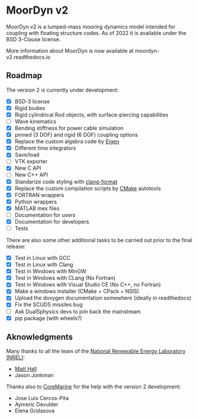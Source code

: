 MoorDyn v2
==========

MoorDyn v2 is a lumped-mass mooring dynamics model intended for coupling with
floating structure codes. As of 2022 it is available under the BSD 3-Clause
license.

More information about MoorDyn is now available at moordyn-v2.readthedocs.io

## Roadmap

The version 2 is currently under development:

 - [X] BSD-3 license
 - [X] Rigid bodies
 - [X] Rigid cylindrical Rod objects, with surface-piercing capabilities
 - [ ] Wave kinematics
 - [X] Bending stiffness for power cable simulation
 - [X] pinned (3 DOF) and rigid (6 DOF) coupling options
 - [X] Replace the custom algebra code by [Eigen](https://eigen.tuxfamily.org/index.php?title=Main_Page)
 - [X] Different time integrators
 - [X] Save/load
 - [ ] VTK exporter
 - [X] New C API
 - [ ] New C++ API
 - [X] Standarize code styling with [clang-format](https://clang.llvm.org/docs/ClangFormat.html)
 - [X] Replace the custom compilation scripts by [CMake](https://cmake.org/) autotools
 - [X] FORTRAN wrappers
 - [X] Python wrappers
 - [X] MATLAB mex files
 - [ ] Documentation for users
 - [X] Documentation for developers
 - [ ] Tests

There are also some other additional tasks to be carried out prior to the final
release:

 - [X] Test in Linux with GCC
 - [X] Test in Linux with Clang
 - [X] Test in Windows with MinGW
 - [X] Test in Windows with CLang (No Fortran)
 - [X] Test in Windows with Visual Studio CE (No C++, no Fortran)
 - [X] Make a windows installer (CMake + CPack + NSIS)
 - [X] Upload the doxygen documentation somewhere (ideally in readthedocs)
 - [X] Fix the SCUDS missiles bug
 - [ ] Ask DualSphysics devs to join back the mainstream
 - [X] pip package (with wheels?)

## Aknowledgments

Many thanks to all the team of the
[National Renewable Energy Laboratory (NREL)](https://www.nrel.gov/):

  - [Matt Hall](http://matt-hall.ca/moordyn.html)
  - Jason Jonkman

Thanks also to [CoreMarine](https://www.core-marine.com/) for the help with the
version 2 development:

  - Jose Luis Cercos-Pita
  - Aymeric Devulder
  - Elena Gridasova
